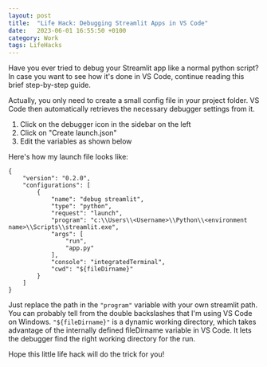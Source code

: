 ```yaml
---
layout: post
title:  "Life Hack: Debugging Streamlit Apps in VS Code"
date:   2023-06-01 16:55:50 +0100
category: Work
tags: LifeHacks
---
```

Have you ever tried to debug your Streamlit app like a normal python script? In case you want to see how it's done in VS Code, continue reading this brief step-by-step guide. 
<!--more-->

Actually, you only need to create a small config file in your project folder. VS Code then automatically retrieves the necessary debugger settings from it.
  
1. Click on the debugger icon in the sidebar on the left
2. Click on "Create launch.json"
3. Edit the variables as shown below
  
Here's how my launch file looks like:
  
```
{
    "version": "0.2.0",
    "configurations": [
        {
            "name": "debug streamlit",
            "type": "python",
            "request": "launch",
            "program": "c:\\Users\\<Username>\\Python\\<environment name>\\Scripts\\streamlit.exe",
            "args": [
                "run",
                "app.py"
            ],
            "console": "integratedTerminal",
            "cwd": "${fileDirname}"
        }
    ]
}
```
  
Just replace the path in the `"program"` variable with your own streamlit path. You can probably tell from the double backslashes that I'm using VS Code on Windows. `"${fileDirname}"` is a dynamic working directory, which takes advantage of the internally defined fileDirname variable in VS Code. It lets the debugger find the right working directory for the run.

Hope this little life hack will do the trick for you!
